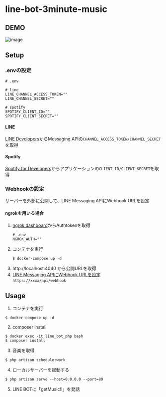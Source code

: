 # line-bot-3minute-music

## DEMO
![image](https://user-images.githubusercontent.com/39284992/122329816-06f47100-cf6d-11eb-813a-4a3bcc962141.gif)  

## Setup
### .envの設定
```
# .env

# line
LINE_CHANNEL_ACCESS_TOKEN=""
LINE_CHANNEL_SECRET=""

# spotify
SPOTIFY_CLIENT_ID=""
SPOTIFY_CLIENT_SECRET=""
```

#### LINE
[LINE Developers](
https://developers.line.biz/ja/docs/messaging-api/getting-started/)からMessaging APIの`CHANNEL_ACCESS_TOKEN/CHANNEL_SECRET`を取得  

#### Spotify
[Spotify for Developers](https://developer.spotify.com/dashboard/)からアプリケーションの`CLIENT_ID/CLIENT_SECRET`を取得

### Webhookの設定
サーバーを外部に公開して、LINE Messaging APIにWebhook URLを設定
#### ngrokを用いる場合
1. [ngrok dashboard](https://dashboard.ngrok.com/get-started/your-authtoken)からAuthtokenを取得  
    ```
    # .env
    NGROK_AUTH=""
    ```
2. コンテナを実行
    ```
    $ docker-compose up -d
    ```
3. http://localhost:4040 から公開URLを取得
4. [LINE Messaging APIにWebhook URLを設定](https://developers.line.biz/ja/docs/messaging-api/building-bot/#setting-webhook-url)<br>`https://xxxx/api/webhook`


## Usage
1. コンテナを実行
```
$ docker-compose up -d
```
2. composer install
```
$ docker exec -it line_bot_php bash
$ composer install
```
3. 音楽を取得  
```
$ php artisan schedule:work
```
4. ローカルサーバーを起動する  
```
$ php artisan serve --host=0.0.0.0 --port=80
```
5. LINE BOTに「getMusic!!」を発話
